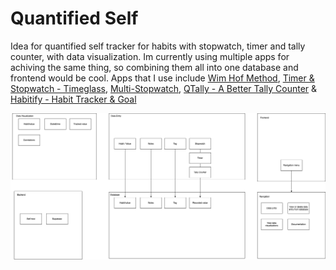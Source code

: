 # Quantified Self
Idea for quantified self tracker for habits with stopwatch, timer and tally counter, with data visualization. Im currently using multiple apps for achiving the same thing, so combining them all into one database and frontend would be cool. Apps that I use include [Wim Hof Method](https://apps.apple.com/fi/app/wim-hof-method/id890471578), [Timer & Stopwatch - Timeglass](https://apps.apple.com/fi/app/timer-stopwatch-timeglass/id1138584627), [Multi-Stopwatch](https://apps.apple.com/fi/app/multi-stopwatch/id933638040), [QTally - A Better Tally Counter](https://apps.apple.com/fi/app/qtally-a-better-tally-counter/id1111926262) & [Habitify - Habit Tracker & Goal](https://apps.apple.com/fi/app/habitify-habit-tracker-goal/id1111447047)


![](quantified-self.drawio.png)

